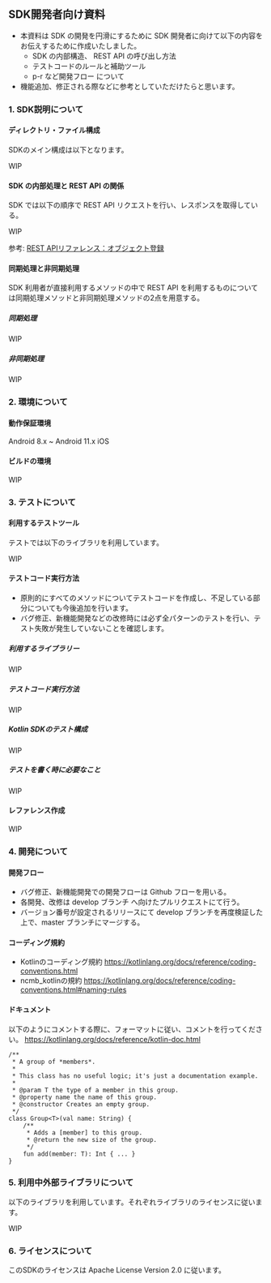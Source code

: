 ## SDK開発者向け資料

* 本資料は SDK の開発を円滑にするために SDK 開発者に向けて以下の内容をお伝えするために作成いたしました。
  * SDK の内部構造、 REST API の呼び出し方法
  * テストコードのルールと補助ツール
  * p-r など開発フロー について
* 機能追加、修正される際などに参考としていただけたらと思います。

### 1. SDK説明について
#### ディレクトリ・ファイル構成

SDKのメイン構成は以下となります。

WIP

#### SDK の内部処理と REST API の関係

SDK では以下の順序で REST API リクエストを行い、レスポンスを取得している。

WIP

参考: [REST APIリファレンス：オブジェクト登録](https://mbaas.nifcloud.com/doc/current/rest/datastore/objectRegistration.html)

#### 同期処理と非同期処理

SDK 利用者が直接利用するメソッドの中で REST API を利用するものについては同期処理メソッドと非同期処理メソッドの2点を用意する。

##### 同期処理

WIP

##### 非同期処理

WIP

### 2. 環境について
#### 動作保証環境

Android 8.x ~ Android 11.x
iOS

#### ビルドの環境

WIP

### 3. テストについて
#### 利用するテストツール

テストでは以下のライブラリを利用しています。

WIP

#### テストコード実行方法

* 原則的にすべてのメソッドについてテストコードを作成し、不足している部分についても今後追加を行います。
* バグ修正、新機能開発などの改修時には必ず全パターンのテストを行い、テスト失敗が発生していないことを確認します。

##### 利用するライブラリー

WIP

##### テストコード実行方法

WIP

##### Kotlin SDKのテスト構成

WIP

##### テストを書く時に必要なこと

WIP

#### レファレンス作成

WIP

### 4. 開発について

#### 開発フロー
* バグ修正、新機能開発での開発フローは Github フローを用いる。
* 各開発、改修は develop ブランチ へ向けたプルリクエストにて行う。
* バージョン番号が設定されるリリースにて develop ブランチを再度検証した上で、master ブランチにマージする。

#### コーディング規約
* Kotlinのコーディング規約
https://kotlinlang.org/docs/reference/coding-conventions.html
* ncmb_kotlinの規約
https://kotlinlang.org/docs/reference/coding-conventions.html#naming-rules
#### ドキュメント
以下のようにコメントする際に、フォーマットに従い、コメントを行ってください。
https://kotlinlang.org/docs/reference/kotlin-doc.html
```
/**
 * A group of *members*.
 *
 * This class has no useful logic; it's just a documentation example.
 *
 * @param T the type of a member in this group.
 * @property name the name of this group.
 * @constructor Creates an empty group.
 */
class Group<T>(val name: String) {
    /**
     * Adds a [member] to this group.
     * @return the new size of the group.
     */
    fun add(member: T): Int { ... }
}
```


### 5. 利用中外部ライブラリについて

以下のライブラリを利用しています。それぞれライブラリのライセンスに従います。

WIP

### 6. ライセンスについて

このSDKのライセンスは Apache License Version 2.0 に従います。
